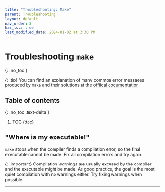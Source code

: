 ```yaml
---
title: "Troubleshooting: Make"
parent: Troubleshooting
layout: default
nav_order: 3
has_toc: true
last_modified_date: 2024-01-02 at 3:30 PM
---
```


# Troubleshooting `make`
{: .no_toc }

{: .tip}
You can find an explanation of many common error messages produced by `make` and their solutions at the [offiical documentation](https://www.gnu.org/software/make/manual/html_node/Error-Messages.html).

## Table of contents
{: .no_toc .text-delta }

1. TOC
{:toc}

## "Where is my executable!"

`make` stops when the compiler finds a compilation error, so the final executable cannot be made. Fix all compilation errors and try again.

{: .important}
Compilation *warnings* are usually excused by the compiler and the executable might be made. As good practice, the goal is the most quiet compilation with no warnings either. Try fixing warnings when possible.

---

